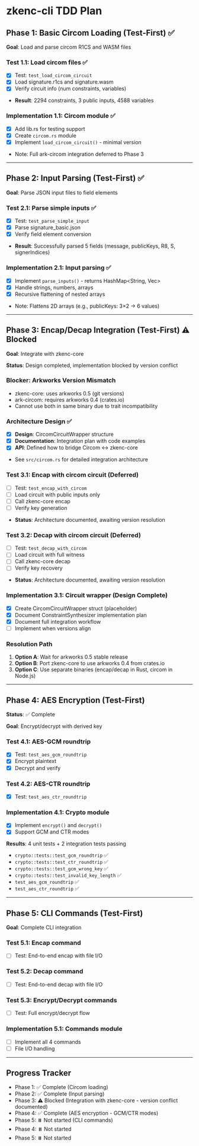 # zkenc-cli TDD Plan

## Phase 1: Basic Circom Loading (Test-First) ✅

**Goal**: Load and parse circom R1CS and WASM files

### Test 1.1: Load circom files ✅

- [x] Test: `test_load_circom_circuit`
- [x] Load signature.r1cs and signature.wasm
- [x] Verify circuit info (num constraints, variables)
- **Result**: 2294 constraints, 3 public inputs, 4588 variables

### Implementation 1.1: Circom module ✅

- [x] Add lib.rs for testing support
- [x] Create `circom.rs` module
- [x] Implement `load_circom_circuit()` - minimal version
- Note: Full ark-circom integration deferred to Phase 3

---

## Phase 2: Input Parsing (Test-First) ✅

**Goal**: Parse JSON input files to field elements

### Test 2.1: Parse simple inputs ✅

- [x] Test: `test_parse_simple_input`
- [x] Parse signature_basic.json
- [x] Verify field element conversion
- **Result**: Successfully parsed 5 fields (message, publicKeys, R8, S, signerIndices)

### Implementation 2.1: Input parsing ✅

- [x] Implement `parse_inputs()` - returns HashMap<String, Vec<String>>
- [x] Handle strings, numbers, arrays
- [x] Recursive flattening of nested arrays
- Note: Flattens 2D arrays (e.g., publicKeys: 3×2 → 6 values)

---

## Phase 3: Encap/Decap Integration (Test-First) ⚠️ Blocked

**Goal**: Integrate with zkenc-core

**Status**: Design completed, implementation blocked by version conflict

### Blocker: Arkworks Version Mismatch
- zkenc-core: uses arkworks 0.5 (git versions)
- ark-circom: requires arkworks 0.4 (crates.io)
- Cannot use both in same binary due to trait incompatibility

### Architecture Design ✅

- [x] **Design**: CircomCircuitWrapper structure
- [x] **Documentation**: Integration plan with code examples
- [x] **API**: Defined how to bridge Circom ↔ zkenc-core
- See `src/circom.rs` for detailed integration architecture

### Test 3.1: Encap with circom circuit (Deferred)

- [ ] Test: `test_encap_with_circom` 
- [ ] Load circuit with public inputs only
- [ ] Call zkenc-core encap
- [ ] Verify key generation
- **Status**: Architecture documented, awaiting version resolution

### Test 3.2: Decap with circom circuit (Deferred)

- [ ] Test: `test_decap_with_circom`
- [ ] Load circuit with full witness
- [ ] Call zkenc-core decap
- [ ] Verify key recovery
- **Status**: Architecture documented, awaiting version resolution

### Implementation 3.1: Circuit wrapper (Design Complete)

- [x] Create CircomCircuitWrapper struct (placeholder)
- [x] Document ConstraintSynthesizer implementation plan
- [x] Document full integration workflow
- [ ] Implement when versions align

### Resolution Path

1. **Option A**: Wait for arkworks 0.5 stable release
2. **Option B**: Port zkenc-core to use arkworks 0.4 from crates.io
3. **Option C**: Use separate binaries (encap/decap in Rust, circom in Node.js)

---

## Phase 4: AES Encryption (Test-First)

**Status**: ✅ Complete

**Goal**: Encrypt/decrypt with derived key

### Test 4.1: AES-GCM roundtrip

- [x] Test: `test_aes_gcm_roundtrip`
- [x] Encrypt plaintext
- [x] Decrypt and verify

### Test 4.2: AES-CTR roundtrip

- [x] Test: `test_aes_ctr_roundtrip`

### Implementation 4.1: Crypto module

- [x] Implement `encrypt()` and `decrypt()`
- [x] Support GCM and CTR modes

**Results**: 4 unit tests + 2 integration tests passing
- `crypto::tests::test_gcm_roundtrip` ✅
- `crypto::tests::test_ctr_roundtrip` ✅
- `crypto::tests::test_gcm_wrong_key` ✅
- `crypto::tests::test_invalid_key_length` ✅
- `test_aes_gcm_roundtrip` ✅
- `test_aes_ctr_roundtrip` ✅

---

## Phase 5: CLI Commands (Test-First)

**Goal**: Complete CLI integration

### Test 5.1: Encap command

- [ ] Test: End-to-end encap with file I/O

### Test 5.2: Decap command

- [ ] Test: End-to-end decap with file I/O

### Test 5.3: Encrypt/Decrypt commands

- [ ] Test: Full encrypt/decrypt flow

### Implementation 5.1: Commands module

- [ ] Implement all 4 commands
- [ ] File I/O handling

---

## Progress Tracker

- Phase 1: ✅ Complete (Circom loading)
- Phase 2: ✅ Complete (Input parsing)
- Phase 3: ⚠️ Blocked (Integration with zkenc-core - version conflict documented)
- Phase 4: ✅ Complete (AES encryption - GCM/CTR modes)
- Phase 5: ⏸️ Not started (CLI commands)
- Phase 4: ⏸️ Not started
- Phase 5: ⏸️ Not started
